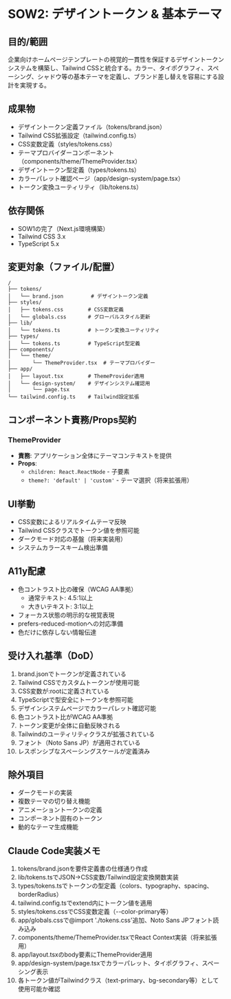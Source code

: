 # SOW2: デザイントークン & 基本テーマ

## 目的/範囲
企業向けホームページテンプレートの視覚的一貫性を保証するデザイントークンシステムを構築し、Tailwind CSSと統合する。カラー、タイポグラフィ、スペーシング、シャドウ等の基本テーマを定義し、ブランド差し替えを容易にする設計を実現する。

## 成果物
- デザイントークン定義ファイル（tokens/brand.json）
- Tailwind CSS拡張設定（tailwind.config.ts）
- CSS変数定義（styles/tokens.css）
- テーマプロバイダーコンポーネント（components/theme/ThemeProvider.tsx）
- デザイントークン型定義（types/tokens.ts）
- カラーパレット確認ページ（app/design-system/page.tsx）
- トークン変換ユーティリティ（lib/tokens.ts）

## 依存関係
- SOW1の完了（Next.js環境構築）
- Tailwind CSS 3.x
- TypeScript 5.x

## 変更対象（ファイル/配置）
```
/
├── tokens/
│   └── brand.json         # デザイントークン定義
├── styles/
│   ├── tokens.css        # CSS変数定義
│   └── globals.css       # グローバルスタイル更新
├── lib/
│   └── tokens.ts         # トークン変換ユーティリティ
├── types/
│   └── tokens.ts         # TypeScript型定義
├── components/
│   └── theme/
│       └── ThemeProvider.tsx  # テーマプロバイダー
├── app/
│   ├── layout.tsx        # ThemeProvider適用
│   └── design-system/    # デザインシステム確認用
│       └── page.tsx
└── tailwind.config.ts    # Tailwind設定拡張
```

## コンポーネント責務/Props契約

### ThemeProvider
- **責務**: アプリケーション全体にテーマコンテキストを提供
- **Props**: 
  - `children: React.ReactNode` - 子要素
  - `theme?: 'default' | 'custom'` - テーマ選択（将来拡張用）

## UI挙動
- CSS変数によるリアルタイムテーマ反映
- Tailwind CSSクラスでトークン値を参照可能
- ダークモード対応の基盤（将来実装用）
- システムカラースキーム検出準備

## A11y配慮
- 色コントラスト比の確保（WCAG AA準拠）
  - 通常テキスト: 4.5:1以上
  - 大きいテキスト: 3:1以上
- フォーカス状態の明示的な視覚表現
- prefers-reduced-motionへの対応準備
- 色だけに依存しない情報伝達

## 受け入れ基準（DoD）
1. brand.jsonでトークンが定義されている
2. Tailwind CSSでカスタムトークンが使用可能
3. CSS変数が:rootに定義されている
4. TypeScriptで型安全にトークンを参照可能
5. デザインシステムページでカラーパレット確認可能
6. 色コントラスト比がWCAG AA準拠
7. トークン変更が全体に自動反映される
8. Tailwindのユーティリティクラスが拡張されている
9. フォント（Noto Sans JP）が適用されている
10. レスポンシブなスペーシングスケールが定義済み

## 除外項目
- ダークモードの実装
- 複数テーマの切り替え機能
- アニメーショントークンの定義
- コンポーネント固有のトークン
- 動的なテーマ生成機能

## Claude Code実装メモ
1. tokens/brand.jsonを要件定義書の仕様通り作成
2. lib/tokens.tsでJSON→CSS変数/Tailwind設定変換関数実装
3. types/tokens.tsでトークンの型定義（colors、typography、spacing、borderRadius）
4. tailwind.config.tsでextend内にトークン値を適用
5. styles/tokens.cssでCSS変数定義（--color-primary等）
6. app/globals.cssで@import './tokens.css'追加、Noto Sans JPフォント読み込み
7. components/theme/ThemeProvider.tsxでReact Context実装（将来拡張用）
8. app/layout.tsxのbody要素にThemeProvider適用
9. app/design-system/page.tsxでカラーパレット、タイポグラフィ、スペーシング表示
10. 各トークン値がTailwindクラス（text-primary、bg-secondary等）として使用可能か確認